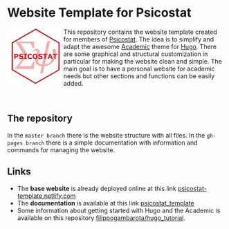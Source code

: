 # Website Template for Psicostat

<img src="img/Psicostat_hexagon.svg" width="130" align="left" />

This repository contains the website template created for members of [Psicostat](https://psicostat-template.netlify.com/). The idea is to simplify and adapt the awesome [Academic](https://sourcethemes.com/academic/) theme for [Hugo](https://gohugo.io/). There are some graphical and structural customization in particular for making the website clean and simple. The main goal is to have a personal website for academic needs but other sections and functions can be easily added.

</br>

## The repository

In the `master branch` there is the website structure with all files. In the `gh-pages branch` there is a simple documentation with information and commands for managing the website.

## Links

* The **base website** is already deployed online at this link [psicostat-template.netlify.com](https://psicostat-template.netlify.com)
* The **documentation** is available at this link [psicostat_template](https://filippogambarota.github.io/psicostat_template/)
* Some information about getting started with Hugo and the Academic is available on this repository [filippogambarota/hugo_tutorial](https://github.com/filippogambarota/hugo_tutorial).